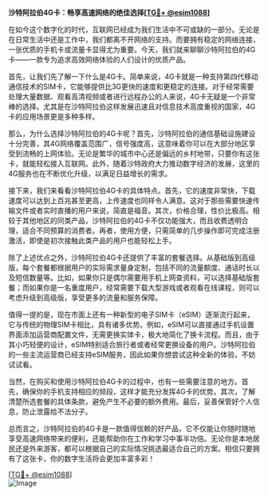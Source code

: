 **沙特阿拉伯4G卡：畅享高速网络的绝佳选择[[TG💪+ @esim1088](https://t.me/s/esim1088)]**

在如今这个数字化的时代，互联网已经成为我们生活中不可或缺的一部分。无论是在日常生活中还是工作中，我们都离不开网络的支持。而要拥有稳定的网络连接，一张优质的手机卡或流量卡显得尤为重要。今天，我们就来聊聊沙特阿拉伯的4G卡——一款专为追求高效网络体验的人们设计的优质产品。

首先，让我们先了解一下什么是4G卡。简单来说，4G卡就是一种支持第四代移动通信技术的SIM卡，它能够提供比3G更快的速度和更稳定的连接。对于经常需要处理大量数据、观看高清视频或者进行远程办公的人来说，4G卡无疑是一个非常棒的选择。尤其是在沙特阿拉伯这样发展迅速且对信息技术高度重视的国家，4G卡的应用场景更是多种多样。

那么，为什么选择沙特阿拉伯的4G卡呢？首先，沙特阿拉伯的通信基础设施建设十分完善，其4G网络覆盖范围广，信号强度高，这意味着你可以在大部分地区享受到流畅的上网体验。无论是繁华的城市中心还是偏远的乡村地带，只要你有这张卡，就能轻松接入互联网。此外，随着沙特政府大力推动数字经济的发展，这里的4G服务也在不断优化升级，以满足日益增长的需求。

接下来，我们来看看沙特阿拉伯4G卡的具体特点。首先，它的速度非常快，下载速度可以达到上百兆甚至更高，上传速度也同样令人满意。这对于那些需要快速传输文件或者实时直播的用户来说，简直是福音。其次，价格合理，性价比极高。相较于其他地区的同类产品，沙特阿拉伯的4G卡不仅功能强大，而且收费透明合理，适合不同预算的消费者。再者，使用方便，只需简单的几步操作即可完成注册激活，即使是初次接触此类产品的用户也能轻松上手。

除了上述优点之外，沙特阿拉伯4G卡还提供了丰富的套餐选择。从基础版到高级版，每个套餐都根据用户的实际需求量身定制，包括不同的流量额度、通话时长以及短信数量等。比如，如果你只是偶尔需要用手机上网查资料，可以选择基础版套餐；而如果你是一名重度用户，经常需要下载大型游戏或者观看在线课程，则可以考虑升级到高级版，享受更多的流量和服务保障。

值得一提的是，现在市面上还有一种新型的电子SIM卡（eSIM）逐渐流行起来，它与传统的物理SIM卡相比，具有诸多优势。例如，eSIM可以直接通过手机设置界面添加运营商配置文件，无需更换实体卡，极大地简化了换卡流程。而且，由于其小巧轻便的设计，eSIM特别适合旅行者或者经常更换设备的用户。沙特阿拉伯的一些主流运营商已经支持eSIM服务，因此如果你想尝试这种全新的体验，不妨试试看。

当然，在购买和使用沙特阿拉伯4G卡的过程中，也有一些需要注意的地方。首先，确保你的手机支持相应的频段，这样才能充分发挥4G卡的优势。其次，了解清楚所选套餐的具体条款，避免产生不必要的额外费用。最后，妥善保管好个人信息，防止泄露给不法分子。

总而言之，沙特阿拉伯的4G卡是一款值得信赖的好产品，它不仅能让你随时随地享受高速网络带来的便利，还能帮助你在工作和学习中事半功倍。无论你是本地居民还是外来游客，都可以根据自己的实际情况挑选最适合自己的方案。相信只要拥有了这张卡，你的数字生活将会更加丰富多彩！

[[TG💪+ @esim1088](https://t.me/s/esim1088)]  
![Image](https://i.postimg.cc/4NQfJmqS/Snipaste-2025-05-13-00-14-12.png)